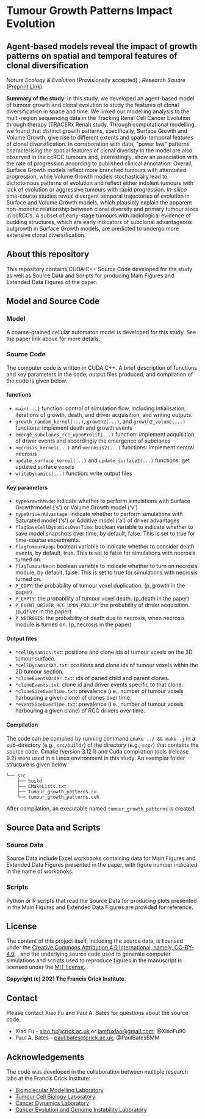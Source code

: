 # Tumour Growth Patterns Impact Evolution

## Agent-based models reveal the impact of growth patterns on spatial and temporal features of clonal diversification

*Nature Ecology & Evolution* (Provisionally accepted) ; *Research Square* ([Preprint Link](https://www.researchsquare.com/article/rs-244285/v1 "Preprint on Research Square"))

**Summary of the study**: In this study, we developed an agent-based model of tumour growth and clonal evolution to study the features of clonal diversification in space and time. We linked our modelling analysis to the multi-region sequencing data in the Tracking Renal Cell Cancer Evolution through therapy (TRACERx Renal) study. Through computational modelling, we found that distinct growth patterns, specifically, Surface Growth and Volume Growth, give rise to different extents and spatio-temporal features of clonal diversification. In corraboration with data, "power law" patterns characterising the spatial features of clonal diveristy in the model are also observed in the ccRCC tumours and, interestingly, show an association with the rate of progression according to published clinical annotation. Overall, Surface Growth models reflect more branched tumours with attenuated progression, while Volume Growth models stochastically lead to dichotomous patterns of evolution and reflect either indolent tumours with lack of evolution or aggressive tumours with rapid progression. *In-silico* time-course studies reveal divergent temporal trajectories of evolution in Surface and Volume Growth models, which plausibly explain the apparent non-monotic relationship between clonal diversity and primary tumour sizes in ccRCCs. A subset of early-stage tumours with radiological evidence of budding structures, which are early indicators of subclonal advantageous outgrowth in Surface Growth models, are predicted to undergo more extensive clonal diversification. 


## About this repository
This repository contains CUDA C++ Source Code developed for the study as well as Source Data and Scripts for producing Main Figures and Extended Data Figures of the paper.

## Model and Source Code

### Model
A coarse-grained cellular automaton model is developed for this study. See the paper link above for more details.

### Source Code
The computer code is written in CUDA C++. A brief description of functions and key parameters in the code, output files produced, and compilation of the code is given below.

#### functions
* `main(...)` function: control of simulation flow, including intialisation, iterations of growth, death, and driver acquisition, and writing outputs.
* `growth_random_kernel(...)`, `growth2(...)`, and `growth2_volume(...)` functions: implement death and growth events
* `emerge_subclones_rcc_uponProlif(...)` function: implement acquisition of driver events and accordingly the emergence of subclones
* `necrosis_kernel(...)` and `necrosis2(...)` functions: implement central necrosis
* `update_surface_kernel(...)` and `update_surface2(...)` functions: get updated surface voxels
* `writeDynamics(...)` function: write output files

#### Key parameters
* `typeGrowthMode`: indicate whether to perform simulations with Surface Growth model ('s') or Volume Growth model ('v')
* `typeDriverAdvantage`: indicate whether to perform simulations with Saturated model ('s') or Additive model ('a') of driver advantages
* `flagSaveCellDynamicsOverTime`: boolean variable to indicate whether to save model snapshots over time, by default, false. This is set to true for time-course experiments.
* `flagTumourApop`: boolean variable to indicate whether to consider death events, by default, true. This is set to false for simulations with necrosis turned on.
* `flagTumourNecr`: boolean variable to indicate whether to turn on necrosis module, by default, false. This is set to true for simulations with necrosis turned on.
* `P_COPY`: the probability of tumour voxel duplication. (p_growth in the paper)
* `P_EMPTY`: the probability of tumour voxel death. (p_death in the paper)
* `P_EVENT_DRIVER_RCC_UPON_PROLIF`: the probability of driver acquisition. (p_driver in the paper)
* `P_NECROSIS`: the probability of death due to necrosis, when necrosis module is turned on. (p_necrosis in the paper)

#### Output files
* `*cellDynamics.txt`: positions and clone ids of tumour voxels on the 3D tumour surface. 
* `*cellDynamicsXY.txt`: positions and clone ids of tumour voxels within the 2D tumour section.
* `*cloneEventsOrder.txt`: ids of paried child and parent clones.
* `*cloneEvents.txt`: clone id and driver events specific to that clone.
* `*cloneSizeOverTime.txt`: prevalence (i.e., number of tumour voxels harbouring a given clone) of clones over time.
* `*eventSizeOverTime.txt`: prevalence (i.e., number of tumour voxels harbouring a given clone) of RCC drivers over time.

#### Compilation
The code can be complied by running command `cmake ../ && make -j` in a sub-directory (e.g., `src/build/`) of the directory (e.g., `src/`) that contains the source code. Cmake (version 3.12.1) and Cuda compilation tools (release 9.2) were used in a Linux environment in this study.
An exemplar folder structure is given below.
```
└── src
    ├── build
    ├── CMakeLists.txt
    ├── tumour_growth_patterns.cu
    └── tumour_growth_patterns.cuh
```
After compilation, an executable named `tumour_growth_patterns` is created. 

## Source Data and Scripts

### Source Data
Source Data include Excel workbooks containing data for Main Figures and Extended Data Figures presented in the paper, with figure number indicated in the name of workbooks.

### Scripts
Python or R scripts that read the Source Data for producing plots presented in the Main Figures and Extended Data Figures are provided for reference.

## License
The content of this project itself, including the source data, is licensed under the [Creative Commons Attribution 4.0 International, namely, CC-BY-4.0](https://creativecommons.org/licenses/by/4.0/legalcode), , and the underlying source code used to generate computer simulations and scripts used to reproduce figures in the manuscript is licensed under the [MIT license](LICENSE.md). 

**Copyright (c) 2021 The Francis Crick Institute**.

## Contact
Please contact Xiao Fu and Paul A. Bates for questions about the source code.
* Xiao Fu - xiao.fu@crick.ac.uk or iamfuxiao@gmail.com; @XiaoFu90
* Paul A. Bates - paul.bates@crick.ac.uk; @PaulBatesBMM

## Acknowledgements
The code was developed in the collaboration between multiple research labs at the Francis Crick Institute:
* [Biomolecular Modelling Laboratory](https://www.crick.ac.uk/research/labs/paul-bates "Biomolecular Modelling")
* [Tumour Cell Biology Laboratory](https://www.crick.ac.uk/research/labs/erik-sahai "Tumour Cell Biology")
* [Cancer Dynamics Laboratory](https://www.crick.ac.uk/research/labs/samra-turajlic "Cancer Dynamics")
* [Cancer Evolution and Genome Instability Laboratory](https://www.crick.ac.uk/research/labs/charles-swanton "Cancer Evolution and Genome Instability")


